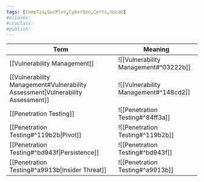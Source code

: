 ```yaml
---
tags: [CompTia,SecPlus,CyberSec,Certs,Vocab]
#aliases:
#cssclass:
#publish:
---
```


| Term                                                                            | Meaning                               |
| ------------------------------------------------------------------------------- | ------------------------------------- |
| [[Vulnerability Management]]                                                    | ![[Vulnerability Management#^03222b]] |
| [[Vulnerability Management#Vulnerability Assessment\|Vulnerability Assessment]] | ![[Vulnerability Management#^148cd2]] |
| [[Penetration Testing]]                                                         | ![[Penetration Testing#^84ff3a]]      |
| [[Penetration Testing#^119b2b\|Pivot]]                                          | ![[Penetration Testing#^119b2b]]      |
| [[Penetration Testing#^bd943f\|Persistence]]                                    | ![[Penetration Testing#^bd943f]]      |
| [[Penetration Testing#^a9913b\|Insider Threat]]                                         | ![[Penetration Testing#^a9913b]]                                      |
